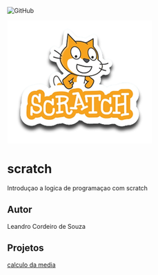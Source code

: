 ![GitHub](https://img.shields.io/github/license/leandrocsouza12/scratch?style=plastic)

![Scratch](https://github.com/leandrocsouza12/scratch/blob/main/assets/icons/scratch.png)

# scratch
Introduçao a logica de programaçao com scratch
## Autor
Leandro Cordeiro de Souza

## Projetos
[calculo da media](https://scratch.mit.edu/projects/881967013/editor)
